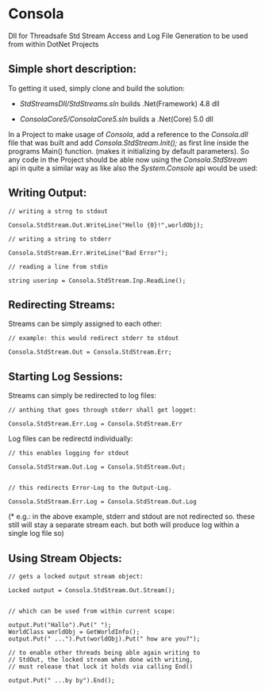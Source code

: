 Consola
=======


Dll for Threadsafe Std Stream Access and Log File Generation to be used from within DotNet Projects


## Simple short description:

To getting it used, simply clone and build the solution: 
 
 - *StdStreamsDll/StdStreams.sln* builds .Net(Framework) 4.8 dll 
 
 - *ConsolaCore5/ConsolaCore5.sln* builds a .Net(Core) 5.0 dll
 
In a Project to make usage of *Consola*, add a reference to the *Consola.dll* file that was built and add *Consola.StdStream.Init();* as first line inside the programs Main() function. (makes it initializing by default parameters). So any code in the Project should be able now using the *Consola.StdStream* api in quite a similar way as like also the  *System.Console* api would be used:

## Writing Output:
```
// writing a strng to stdout

Consola.StdStream.Out.WriteLine("Hello {0}!",worldObj);

// writing a string to stderr

Consola.StdStream.Err.WriteLine("Bad Error");

// reading a line from stdin

string userinp = Consola.StdStream.Inp.ReadLine();
```

## Redirecting Streams: 

Streams can be simply assigned to each other:

```  
// example: this would redirect stderr to stdout

Consola.StdStream.Out = Consola.StdStream.Err;

```

## Starting Log Sessions: 

Streams can simply be redirected to log files:

```
// anthing that goes through stderr shall get logget:

Consola.StdStream.Err.Log = Consola.StdStream.Err

```

Log files can be redirectd individually:

```
// this enables logging for stdout

Consola.StdStream.Out.Log = Consola.StdStream.Out;


// this redirects Error-Log to the Output-Log. 

Consola.StdStream.Err.Log = Consola.StdStream.Out.Log

```
(* e.g.: in the above example, stderr and stdout are not redirected so. these still will stay a separate stream each. but both will produce log within a single log file so) 

## Using Stream Objects:

```
// gets a locked output stream object: 

Locked output = Consola.StdStream.Out.Stream();


// which can be used from within current scope: 

output.Put("Hallo").Put(" ");
WorldClass worldObj = GetWorldInfo();
output.Put(" ...").Put(worldObj).Put(" how are you?");

// to enable other threads being able again writing to
// StdOut, the locked stream when done with writing,
// must release that lock it holds via calling End()

output.Put(" ...by by").End();

```



